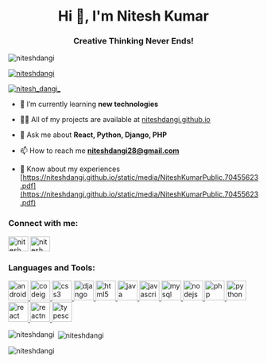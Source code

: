 <h1 align="center">Hi 👋, I'm Nitesh Kumar</h1>
<h3 align="center">Creative Thinking Never Ends!</h3>

<p align="left"> <img src="https://komarev.com/ghpvc/?username=niteshdangi&label=Profile%20views&color=0e75b6&style=flat" alt="niteshdangi" /> </p>

<p align="left"> <a href="https://github.com/ryo-ma/github-profile-trophy"><img src="https://github-profile-trophy.vercel.app/?username=niteshdangi" alt="niteshdangi" /></a> </p>

<p align="left"> <a href="https://twitter.com/nitesh_dangi_" target="blank"><img src="https://img.shields.io/twitter/follow/nitesh_dangi_?logo=twitter&style=for-the-badge" alt="nitesh_dangi_" /></a> </p>

- 🌱 I’m currently learning **new technologies**

- 👨‍💻 All of my projects are available at [niteshdangi.github.io](niteshdangi.github.io)

- 💬 Ask me about **React, Python, Django, PHP**

- 📫 How to reach me **niteshdangi28@gmail.com**

- 📄 Know about my experiences [https://niteshdangi.github.io/static/media/NiteshKumarPublic.70455623.pdf](https://niteshdangi.github.io/static/media/NiteshKumarPublic.70455623.pdf)

<h3 align="left">Connect with me:</h3>
<p align="left">
<a href="https://twitter.com/nitesh_dangi_" target="blank"><img align="center" src="https://cdn.jsdelivr.net/npm/simple-icons@3.0.1/icons/twitter.svg" alt="nitesh_dangi_" height="30" width="40" /></a>
<a href="https://instagram.com/nitesh_dangi_" target="blank"><img align="center" src="https://cdn.jsdelivr.net/npm/simple-icons@3.0.1/icons/instagram.svg" alt="nitesh_dangi_" height="30" width="40" /></a>
</p>

<h3 align="left">Languages and Tools:</h3>
<p align="left"> <a href="https://developer.android.com" target="_blank"> <img src="https://devicons.github.io/devicon/devicon.git/icons/android/android-original-wordmark.svg" alt="android" width="40" height="40"/> </a> <a href="https://codeigniter.com" target="_blank"> <img src="https://cdn.worldvectorlogo.com/logos/codeigniter.svg" alt="codeigniter" width="40" height="40"/> </a> <a href="https://www.w3schools.com/css/" target="_blank"> <img src="https://devicons.github.io/devicon/devicon.git/icons/css3/css3-original-wordmark.svg" alt="css3" width="40" height="40"/> </a> <a href="https://www.djangoproject.com/" target="_blank"> <img src="https://devicons.github.io/devicon/devicon.git/icons/django/django-original.svg" alt="django" width="40" height="40"/> </a> <a href="https://www.w3.org/html/" target="_blank"> <img src="https://devicons.github.io/devicon/devicon.git/icons/html5/html5-original-wordmark.svg" alt="html5" width="40" height="40"/> </a> <a href="https://www.java.com" target="_blank"> <img src="https://devicons.github.io/devicon/devicon.git/icons/java/java-original-wordmark.svg" alt="java" width="40" height="40"/> </a> <a href="https://developer.mozilla.org/en-US/docs/Web/JavaScript" target="_blank"> <img src="https://devicons.github.io/devicon/devicon.git/icons/javascript/javascript-original.svg" alt="javascript" width="40" height="40"/> </a> <a href="https://www.mysql.com/" target="_blank"> <img src="https://devicons.github.io/devicon/devicon.git/icons/mysql/mysql-original-wordmark.svg" alt="mysql" width="40" height="40"/> </a> <a href="https://nodejs.org" target="_blank"> <img src="https://devicons.github.io/devicon/devicon.git/icons/nodejs/nodejs-original-wordmark.svg" alt="nodejs" width="40" height="40"/> </a> <a href="https://www.php.net" target="_blank"> <img src="https://devicons.github.io/devicon/devicon.git/icons/php/php-original.svg" alt="php" width="40" height="40"/> </a> <a href="https://www.python.org" target="_blank"> <img src="https://devicons.github.io/devicon/devicon.git/icons/python/python-original.svg" alt="python" width="40" height="40"/> </a> <a href="https://reactjs.org/" target="_blank"> <img src="https://devicons.github.io/devicon/devicon.git/icons/react/react-original-wordmark.svg" alt="react" width="40" height="40"/> </a> <a href="https://reactnative.dev/" target="_blank"> <img src="https://reactnative.dev/img/header_logo.svg" alt="reactnative" width="40" height="40"/> </a> <a href="https://www.typescriptlang.org/" target="_blank"> <img src="https://devicons.github.io/devicon/devicon.git/icons/typescript/typescript-original.svg" alt="typescript" width="40" height="40"/> </a> </p>

<p><img align="left" src="https://github-readme-stats.vercel.app/api/top-langs?username=niteshdangi&show_icons=true&locale=en&layout=compact" alt="niteshdangi" /></p>

<p>&nbsp;<img align="center" src="https://github-readme-stats.vercel.app/api?username=niteshdangi&show_icons=true&locale=en" alt="niteshdangi" /></p>

<p><img align="center" src="https://github-readme-streak-stats.herokuapp.com/?user=niteshdangi&" alt="niteshdangi" /></p>
